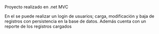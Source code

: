 Proyecto realizado en .net MVC

En el se puede realizar un login de usuarios; carga, modificación y baja de registros con persistencia en la base de datos. Además cuenta con un reporte de los registros cargados
